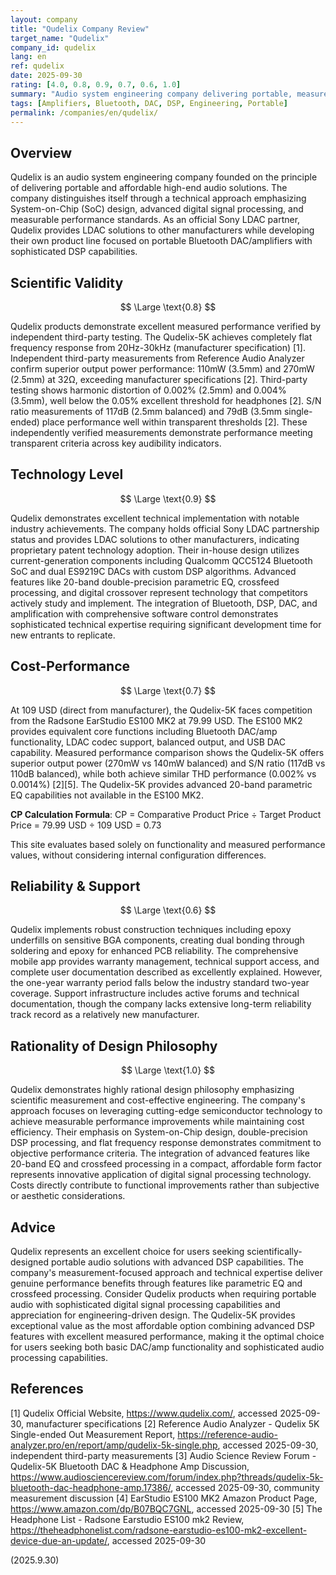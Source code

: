 ```yaml
---
layout: company
title: "Qudelix Company Review"
target_name: "Qudelix"
company_id: qudelix
lang: en
ref: qudelix
date: 2025-09-30
rating: [4.0, 0.8, 0.9, 0.7, 0.6, 1.0]
summary: "Audio system engineering company delivering portable, measurement-focused DAC/amplifier solutions with advanced DSP capabilities and scientific approach to audio engineering."
tags: [Amplifiers, Bluetooth, DAC, DSP, Engineering, Portable]
permalink: /companies/en/qudelix/
---
```

## Overview

Qudelix is an audio system engineering company founded on the principle of delivering portable and affordable high-end audio solutions. The company distinguishes itself through a technical approach emphasizing System-on-Chip (SoC) design, advanced digital signal processing, and measurable performance standards. As an official Sony LDAC partner, Qudelix provides LDAC solutions to other manufacturers while developing their own product line focused on portable Bluetooth DAC/amplifiers with sophisticated DSP capabilities.

## Scientific Validity

$$ \Large \text{0.8} $$

Qudelix products demonstrate excellent measured performance verified by independent third-party testing. The Qudelix-5K achieves completely flat frequency response from 20Hz-30kHz (manufacturer specification) [1]. Independent third-party measurements from Reference Audio Analyzer confirm superior output power performance: 110mW (3.5mm) and 270mW (2.5mm) at 32Ω, exceeding manufacturer specifications [2]. Third-party testing shows harmonic distortion of 0.002% (2.5mm) and 0.004% (3.5mm), well below the 0.05% excellent threshold for headphones [2]. S/N ratio measurements of 117dB (2.5mm balanced) and 79dB (3.5mm single-ended) place performance well within transparent thresholds [2]. These independently verified measurements demonstrate performance meeting transparent criteria across key audibility indicators.

## Technology Level

$$ \Large \text{0.9} $$

Qudelix demonstrates excellent technical implementation with notable industry achievements. The company holds official Sony LDAC partnership status and provides LDAC solutions to other manufacturers, indicating proprietary patent technology adoption. Their in-house design utilizes current-generation components including Qualcomm QCC5124 Bluetooth SoC and dual ES9219C DACs with custom DSP algorithms. Advanced features like 20-band double-precision parametric EQ, crossfeed processing, and digital crossover represent technology that competitors actively study and implement. The integration of Bluetooth, DSP, DAC, and amplification with comprehensive software control demonstrates sophisticated technical expertise requiring significant development time for new entrants to replicate.

## Cost-Performance

$$ \Large \text{0.7} $$

At 109 USD (direct from manufacturer), the Qudelix-5K faces competition from the Radsone EarStudio ES100 MK2 at 79.99 USD. The ES100 MK2 provides equivalent core functions including Bluetooth DAC/amp functionality, LDAC codec support, balanced output, and USB DAC capability. Measured performance comparison shows the Qudelix-5K offers superior output power (270mW vs 140mW balanced) and S/N ratio (117dB vs 110dB balanced), while both achieve similar THD performance (0.002% vs 0.0014%) [2][5]. The Qudelix-5K provides advanced 20-band parametric EQ capabilities not available in the ES100 MK2.

**CP Calculation Formula**: CP = Comparative Product Price ÷ Target Product Price = 79.99 USD ÷ 109 USD = 0.73

This site evaluates based solely on functionality and measured performance values, without considering internal configuration differences.

## Reliability & Support

$$ \Large \text{0.6} $$

Qudelix implements robust construction techniques including epoxy underfills on sensitive BGA components, creating dual bonding through soldering and epoxy for enhanced PCB reliability. The comprehensive mobile app provides warranty management, technical support access, and complete user documentation described as excellently explained. However, the one-year warranty period falls below the industry standard two-year coverage. Support infrastructure includes active forums and technical documentation, though the company lacks extensive long-term reliability track record as a relatively new manufacturer.

## Rationality of Design Philosophy

$$ \Large \text{1.0} $$

Qudelix demonstrates highly rational design philosophy emphasizing scientific measurement and cost-effective engineering. The company's approach focuses on leveraging cutting-edge semiconductor technology to achieve measurable performance improvements while maintaining cost efficiency. Their emphasis on System-on-Chip design, double-precision DSP processing, and flat frequency response demonstrates commitment to objective performance criteria. The integration of advanced features like 20-band EQ and crossfeed processing in a compact, affordable form factor represents innovative application of digital signal processing technology. Costs directly contribute to functional improvements rather than subjective or aesthetic considerations.

## Advice

Qudelix represents an excellent choice for users seeking scientifically-designed portable audio solutions with advanced DSP capabilities. The company's measurement-focused approach and technical expertise deliver genuine performance benefits through features like parametric EQ and crossfeed processing. Consider Qudelix products when requiring portable audio with sophisticated digital signal processing capabilities and appreciation for engineering-driven design. The Qudelix-5K provides exceptional value as the most affordable option combining advanced DSP features with excellent measured performance, making it the optimal choice for users seeking both basic DAC/amp functionality and sophisticated audio processing capabilities.

## References

[1] Qudelix Official Website, https://www.qudelix.com/, accessed 2025-09-30, manufacturer specifications
[2] Reference Audio Analyzer - Qudelix 5K Single-ended Out Measurement Report, https://reference-audio-analyzer.pro/en/report/amp/qudelix-5k-single.php, accessed 2025-09-30, independent third-party measurements
[3] Audio Science Review Forum - Qudelix-5K Bluetooth DAC & Headphone Amp Discussion, https://www.audiosciencereview.com/forum/index.php?threads/qudelix-5k-bluetooth-dac-headphone-amp.17386/, accessed 2025-09-30, community measurement discussion
[4] EarStudio ES100 MK2 Amazon Product Page, https://www.amazon.com/dp/B07BQC7GNL, accessed 2025-09-30
[5] The Headphone List - Radsone Earstudio ES100 mk2 Review, https://theheadphonelist.com/radsone-earstudio-es100-mk2-excellent-device-due-an-update/, accessed 2025-09-30

(2025.9.30)